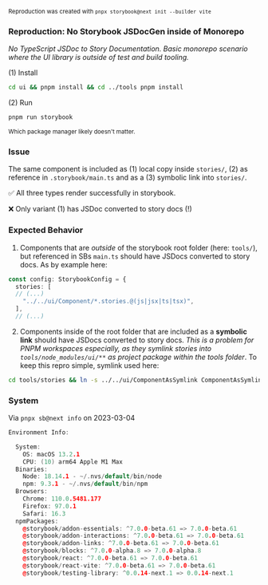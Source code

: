<sub>Reproduction was created with `pnpx storybook@next init --builder vite`</sub>
### Reproduction: No Storybook JSDocGen inside of Monorepo

_No TypeScript JSDoc to Story Documentation. Basic monorepo scenario where the UI library is outside of test and build tooling._

(1) Install

```bash
cd ui && pnpm install && cd ../tools pnpm install
```

(2) Run

```bash
pnpm run storybook
```

<sub>Which package manager likely doesn't matter.</sub>

### Issue

The same component is included as (1) local copy inside `stories/`, (2) as reference in `.storybook/main.ts` and as a (3) symbolic link into `stories/`.

✅ All three types render successfully in storybook.

❌ Only variant (1) has JSDoc converted to story docs (!)

### Expected Behavior

1. Components that are _outside_ of the storybook root folder (here: `tools/`), but referenced in SBs `main.ts` should have JSDocs converted to story docs. As by example here:

```ts
const config: StorybookConfig = {
  stories: [
  // (...)
    "../../ui/Component/*.stories.@(js|jsx|ts|tsx)",
  ],
  // (...)
```

2. Components inside of the root folder that are included as a **symbolic link** should have JSDocs converted to story docs. _This is a problem for PNPM workspaces especially, as they symlink stories into `tools/node_modules/ui/**` as project package within the tools folder_. To keep this repro simple, symlink used here:

```bash
cd tools/stories && ln -s ../../ui/ComponentAsSymlink ComponentAsSymlink
```

### System
Via `pnpx sb@next info` on 2023-03-04

```cpp
Environment Info:

  System:
    OS: macOS 13.2.1
    CPU: (10) arm64 Apple M1 Max
  Binaries:
    Node: 18.14.1 - ~/.nvs/default/bin/node
    npm: 9.3.1 - ~/.nvs/default/bin/npm
  Browsers:
    Chrome: 110.0.5481.177
    Firefox: 97.0.1
    Safari: 16.3
  npmPackages:
    @storybook/addon-essentials: ^7.0.0-beta.61 => 7.0.0-beta.61 
    @storybook/addon-interactions: ^7.0.0-beta.61 => 7.0.0-beta.61 
    @storybook/addon-links: ^7.0.0-beta.61 => 7.0.0-beta.61 
    @storybook/blocks: ^7.0.0-alpha.8 => 7.0.0-alpha.8 
    @storybook/react: ^7.0.0-beta.61 => 7.0.0-beta.61 
    @storybook/react-vite: ^7.0.0-beta.61 => 7.0.0-beta.61 
    @storybook/testing-library: ^0.0.14-next.1 => 0.0.14-next.1 
```